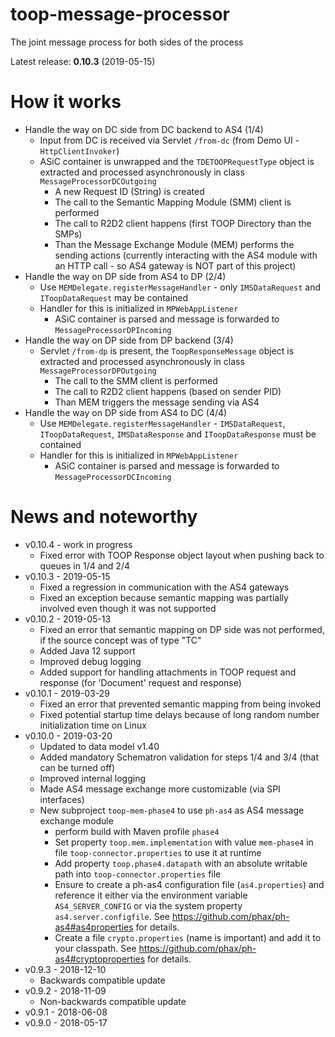 # toop-message-processor

The joint message process for both sides of the process

Latest release: **0.10.3** (2019-05-15)

# How it works

* Handle the way on DC side from DC backend to AS4 (1/4)
  * Input from DC is received via Servlet `/from-dc` (from Demo UI - `HttpClientInvoker`)
  * ASiC container is unwrapped and the `TDETOOPRequestType` object is extracted and processed asynchronously in class `MessageProcessorDCOutgoing`
    * A new Request ID (String) is created
    * The call to the Semantic Mapping Module (SMM) client is performed
    * The call to R2D2 client happens (first TOOP Directory than the SMPs)
    * Than the Message Exchange Module (MEM) performs the sending actions (currently interacting with the AS4 module with an HTTP call - so AS4 gateway is NOT part of this project)
* Handle the way on DP side from AS4 to DP (2/4)
  * Use `MEMDelegate.registerMessageHandler` - only `IMSDataRequest` and `IToopDataRequest` may be contained
  * Handler for this is initialized in `MPWebAppListener`
    * ASiC container is parsed and message is forwarded to `MessageProcessorDPIncoming`
* Handle the way on DP side from DP backend (3/4)
  * Servlet `/from-dp` is present, the `ToopResponseMessage` object is extracted and processed asynchronously in class `MessageProcessorDPOutgoing`
    * The call to the SMM client is performed
    * The call to R2D2 client happens (based on sender PID)
    * Than MEM triggers the message sending via AS4 
* Handle the way on DP side from AS4 to DC (4/4)
  * Use `MEMDelegate.registerMessageHandler` - `IMSDataRequest`, `IToopDataRequest`, `IMSDataResponse` and `IToopDataResponse` must be contained
  * Handler for this is initialized in `MPWebAppListener`
    * ASiC container is parsed and message is forwarded to `MessageProcessorDCIncoming`

# News and noteworthy

* v0.10.4 - work in progress
    * Fixed error with TOOP Response object layout when pushing back to queues in 1/4 and 2/4
* v0.10.3 - 2019-05-15
    * Fixed a regression in communication with the AS4 gateways
    * Fixed an exception because semantic mapping was partially involved even though it was not supported
* v0.10.2 - 2019-05-13
    * Fixed an error that semantic mapping on DP side was not performed, if the source concept was of type "TC"
    * Added Java 12 support
    * Improved debug logging
    * Added support for handling attachments in TOOP request and response (for 'Document' request and response) 
* v0.10.1 - 2019-03-29
    * Fixed an error that prevented semantic mapping from being invoked
    * Fixed potential startup time delays because of long random number initialization time on Linux
* v0.10.0 - 2019-03-20
    * Updated to data model v1.40
    * Added mandatory Schematron validation for steps 1/4 and 3/4 (that can be turned off)
    * Improved internal logging
    * Made AS4 message exchange more customizable (via SPI interfaces)
    * New subproject `toop-mem-phase4` to use `ph-as4` as AS4 message exchange module
        * perform build with Maven profile `phase4`
        * Set property `toop.mem.implementation` with value `mem-phase4` in file `toop-connector.properties` to use it at runtime
        * Add property `toop.phase4.datapath` with an absolute writable path into `toop-connector.properties` file
        * Ensure to create a ph-as4 configuration file (`as4.properties`) and reference it either via the environment variable `AS4_SERVER_CONFIG` or via the system property `as4.server.configfile`. See https://github.com/phax/ph-as4#as4properties for details.
        * Create a file `crypto.properties` (name is important) and add it to your classpath. See https://github.com/phax/ph-as4#cryptoproperties for details. 
* v0.9.3 - 2018-12-10
    * Backwards compatible update
* v0.9.2 - 2018-11-09
    * Non-backwards compatible update
* v0.9.1 - 2018-06-08
* v0.9.0 - 2018-05-17
